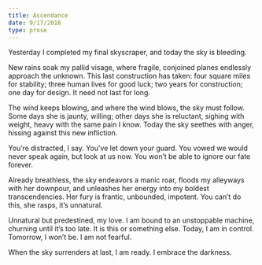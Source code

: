 ```yaml
---
title: Ascendance
date: 9/17/2016
type: prose
---
```


Yesterday I completed my final skyscraper, and today the sky is bleeding.

New rains soak my pallid visage, where fragile, conjoined planes endlessly approach the unknown. This last construction has taken: four square miles for stability; three human lives for good luck; two years for construction; one day for design. It need not last for long.

The wind keeps blowing, and where the wind blows, the sky must follow. Some days she is jaunty, willing; other days she is reluctant, sighing with weight, heavy with the same pain I know. Today the sky seethes with anger, hissing against this new infliction.

You’re distracted, I say. You’ve let down your guard. You vowed we would never speak again, but look at us now. You won’t be able to ignore our fate forever.

Already breathless, the sky endeavors a manic roar, floods my alleyways with her downpour, and unleashes her energy into my boldest transcendencies. Her fury is frantic, unbounded, impotent. You can’t do this, she rasps, it’s unnatural.

Unnatural but predestined, my love. I am bound to an unstoppable machine, churning until it’s too late. It is this or something else. Today, I am in control. Tomorrow, I won’t be. I am not fearful.

When the sky surrenders at last, I am ready. I embrace the darkness.
